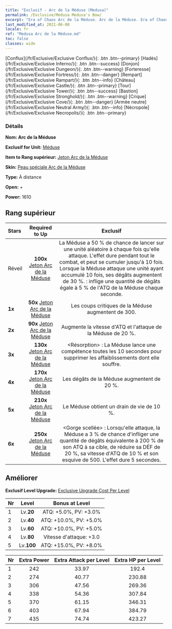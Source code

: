 ```yaml
---
title: "Exclusif - Arc de la Méduse (Medusa)"
permalink: /Exclusive/Medusa Medusa's Bow/
excerpt: "Era of Chaos Arc de la Méduse. Arc de la Méduse. Era of Chaos Exclusif Arc de la Méduse. Méduse Exclusif."
last_modified_at: 2021-06-08
locale: fr
ref: "Medusa Arc de la Méduse.md"
toc: false
classes: wide
---
```

 [Conflux](/fr/Exclusive/Exclusive Conflux/){: .btn .btn--primary} [Hadès](/fr/Exclusive/Exclusive Inferno/){: .btn .btn--success} [Donjon](/fr/Exclusive/Exclusive Dungeon/){: .btn .btn--warning} [Forteresse](/fr/Exclusive/Exclusive Fortress/){: .btn .btn--danger} [Rempart](/fr/Exclusive/Exclusive Rampart/){: .btn .btn--info} [Château](/fr/Exclusive/Exclusive Castle/){: .btn .btn--primary} [Tour](/fr/Exclusive/Exclusive Tower/){: .btn .btn--success} [Bastion](/fr/Exclusive/Exclusive Stronghold/){: .btn .btn--warning} [Crique](/fr/Exclusive/Exclusive Cove/){: .btn .btn--danger} [Armée neutre](/fr/Exclusive/Exclusive Neutral Army/){: .btn .btn--info} [Nécropole](/fr/Exclusive/Exclusive Necropolis/){: .btn .btn--primary} 

### Détails
 **Nom: Arc de la Méduse** 

 **Exclusif for Unit:** [Méduse](/fr/units/Medusa/) 

 **Item to Rang supérieur:** [Jeton Arc de la Méduse](/ItemsFR/con_991/)

 **Skin:** [Peau spéciale Arc de la Méduse](/ItemsFR/con_659/)

 **Type:** À distance

 **Open:** +

 **Power:** 1610

## Rang supérieur

  |     Stars    |  Required to Up | Exclusif |
  |:-------------|:---------------:|:---------------:|
  |  Réveil  | **100x** [Jeton Arc de la Méduse](/ItemsFR/con_991/) | La Méduse a 50 % de chance de lancer <Serpent venimeux> sur une unité aléatoire à chaque fois qu'elle attaque. L'effet dure pendant tout le combat, et peut se cumuler jusqu'à 10 fois. Lorsque la Méduse attaque une unité ayant accumulé <Serpent venimeux> 10 fois, ses dégâts augmentent de 30 %. <Serpent venimeux> : inflige une quantité de dégâts égale à 5 % de l'ATQ de la Méduse chaque seconde. |
  | **1x** <i class="fas fa-star"/> | **50x** [Jeton Arc de la Méduse](/ItemsFR/con_991/) | Les coups critiques de la Méduse augmentent de 300. |
  | **2x** <i class="fas fa-star"/> | **90x** [Jeton Arc de la Méduse](/ItemsFR/con_991/) | Augmente la vitesse d'ATQ et l'attaque de la Méduse de 20 %. |
  | **3x** <i class="fas fa-star"/> | **130x** [Jeton Arc de la Méduse](/ItemsFR/con_991/) | <Résorption> : La Méduse lance une compétence toutes les 10 secondes pour supprimer les affaiblissements dont elle souffre. |
  | **4x** <i class="fas fa-star"/> | **170x** [Jeton Arc de la Méduse](/ItemsFR/con_991/) | Les dégâts de la Méduse augmentent de 20 %. |
  | **5x** <i class="fas fa-star"/> | **210x** [Jeton Arc de la Méduse](/ItemsFR/con_991/) | Le Méduse obtient un drain de vie de 10 %. |
  | **6x** <i class="fas fa-star"/> | **250x** [Jeton Arc de la Méduse](/ItemsFR/con_991/) | <Gorge scellée> : Lorsqu'elle attaque, la Méduse a 3 % de chance d'infliger une quantité de dégâts équivalente à 200 % de son ATQ à sa cible, de réduire sa DÉF de 20 %, sa vitesse d'ATQ de 10 % et son esquive de 500. L'effet dure 5 secondes. |


## Améliorer
 **Exclusif Level Upgrade:** [Exclusive Upgrade Cost Per Level](/Exclusive/ExclusiveUpgradeCostPerLevel/)

  |  Nr  |   Level  | Bonus at Level |
  |:-----|:--------:|:--------------:|
  | 1 | Lv.**20** | ATQ: +5.0%, PV: +3.0% |
  | 2 | Lv.**40** | ATQ: +10.0%, PV: +5.0% |
  | 3 | Lv.**60** | ATQ: +10.0%, PV: +5.0% |
  | 4 | Lv.**80** | Vitesse d'attaque: +3.0 |
  | 5 | Lv.**100** | ATQ: +15.0%, PV: +8.0% |


  |  Nr  |  Extra Power | Extra Attack per Level | Extra HP per Level |
  |:-----|:--------:|:--------:|:--------:|
  | 1 | 242 | 33.97 | 192.4 |
  | 2 | 274 | 40.77 | 230.88 |
  | 3 | 306 | 47.56 | 269.36 |
  | 4 | 338 | 54.36 | 307.84 |
  | 5 | 370 | 61.15 | 346.31 |
  | 6 | 403 | 67.94 | 384.79 |
  | 7 | 435 | 74.74 | 423.27 |


